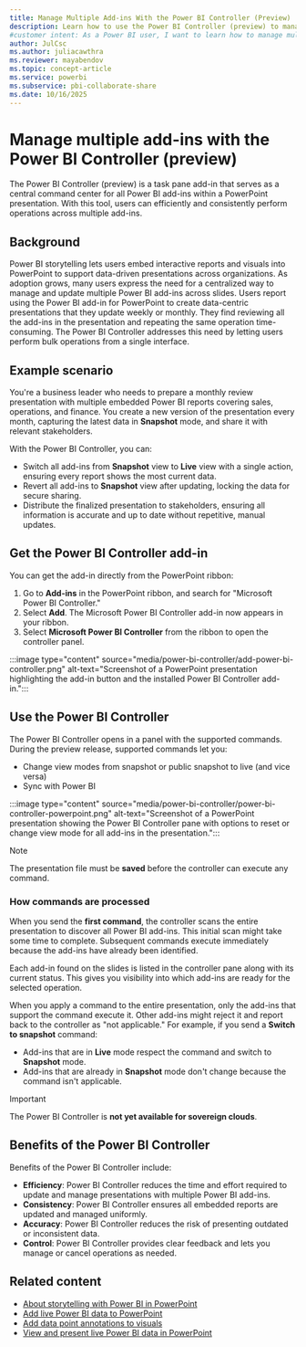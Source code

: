 ```yaml
---
title: Manage Multiple Add-ins With the Power BI Controller (Preview)
description: Learn how to use the Power BI Controller (preview) to manage multiple Power BI add-ins in PowerPoint presentations efficiently.
#customer intent: As a Power BI user, I want to learn how to manage multiple add-ins in my PowerPoint presentations.
author: JulCsc
ms.author: juliacawthra
ms.reviewer: mayabendov
ms.topic: concept-article
ms.service: powerbi
ms.subservice: pbi-collaborate-share
ms.date: 10/16/2025
---
```


# Manage multiple add-ins with the Power BI Controller (preview)

The Power BI Controller (preview) is a task pane add-in that serves as a central command center for all Power BI add-ins within a PowerPoint presentation. With this tool, users can efficiently and consistently perform operations across multiple add-ins.

## Background

Power BI storytelling lets users embed interactive reports and visuals into PowerPoint to support data-driven presentations across organizations. As adoption grows, many users express the need for a centralized way to manage and update multiple Power BI add-ins across slides. Users report using the Power BI add-in for PowerPoint to create data-centric presentations that they update weekly or monthly. They find reviewing all the add-ins in the presentation and repeating the same operation time-consuming. The Power BI Controller addresses this need by letting users perform bulk operations from a single interface.

## Example scenario

You're a business leader who needs to prepare a monthly review presentation with multiple embedded Power BI reports covering sales, operations, and finance. You create a new version of the presentation every month, capturing the latest data in **Snapshot** mode, and share it with relevant stakeholders.

With the Power BI Controller, you can:

- Switch all add-ins from **Snapshot** view to **Live** view with a single action, ensuring every report shows the most current data.
- Revert all add-ins to **Snapshot** view after updating, locking the data for secure sharing.
- Distribute the finalized presentation to stakeholders, ensuring all information is accurate and up to date without repetitive, manual updates.

## Get the Power BI Controller add-in

You can get the add-in directly from the PowerPoint ribbon:

1. Go to **Add-ins** in the PowerPoint ribbon, and search for "Microsoft Power BI Controller."
1. Select **Add**. The Microsoft Power BI Controller add-in now appears in your ribbon.
1. Select **Microsoft Power BI Controller** from the ribbon to open the controller panel.

:::image type="content" source="media/power-bi-controller/add-power-bi-controller.png" alt-text="Screenshot of a PowerPoint presentation highlighting the add-in button and the installed Power BI Controller add-in.":::

## Use the Power BI Controller

The Power BI Controller opens in a panel with the supported commands. During the preview release, supported commands let you:

- Change view modes from snapshot or public snapshot to live (and vice versa)
- Sync with Power BI

:::image type="content" source="media/power-bi-controller/power-bi-controller-powerpoint.png" alt-text="Screenshot of a PowerPoint presentation showing the Power BI Controller pane with options to reset or change view mode for all add-ins in the presentation.":::

> [!NOTE]
> The presentation file must be **saved** before the controller can execute any command.

### How commands are processed

When you send the **first command**, the controller scans the entire presentation to discover all Power BI add-ins. This initial scan might take some time to complete. Subsequent commands execute immediately because the add-ins have already been identified.

Each add-in found on the slides is listed in the controller pane along with its current status. This gives you visibility into which add-ins are ready for the selected operation.

When you apply a command to the entire presentation, only the add-ins that support the command execute it. Other add-ins might reject it and report back to the controller as "not applicable." For example, if you send a **Switch to snapshot** command:

- Add-ins that are in **Live** mode respect the command and switch to **Snapshot** mode.
- Add-ins that are already in **Snapshot** mode don't change because the command isn't applicable.

> [!IMPORTANT]
> The Power BI Controller is **not yet available for sovereign clouds**.

## Benefits of the Power BI Controller

Benefits of the Power BI Controller include:

- **Efficiency**: Power BI Controller reduces the time and effort required to update and manage presentations with multiple Power BI add-ins.
- **Consistency**: Power BI Controller ensures all embedded reports are updated and managed uniformly.
- **Accuracy**: Power BI Controller reduces the risk of presenting outdated or inconsistent data.
- **Control**: Power BI Controller provides clear feedback and lets you manage or cancel operations as needed.

## Related content

- [About storytelling with Power BI in PowerPoint](service-power-bi-powerpoint-add-in-about.md)
- [Add live Power BI data to PowerPoint](service-power-bi-powerpoint-add-in-install.md)
- [Add data point annotations to visuals](service-power-bi-powerpoint-add-in-annotate.md)
- [View and present live Power BI data in PowerPoint](service-power-bi-powerpoint-add-in-view-present.md)
